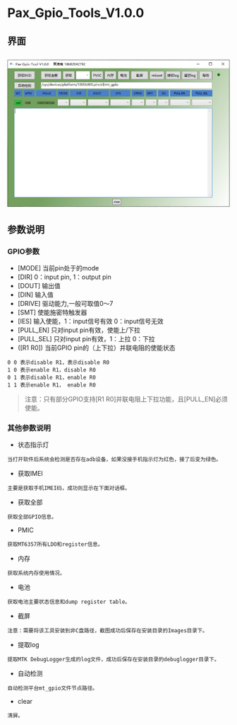 # Pax_Gpio_Tools_V1.0.0
## 界面
![image](Images/tools.png)
---
## 参数说明
### GPIO参数
* [MODE] 当前pin处于的mode
* [DIR] 0：input pin, 1：output pin
* [DOUT] 输出值
* [DIN] 输入值
* [DRIVE] 驱动能力,一般可取值0～7
* [SMT] 使能施密特触发器
* [IES] 输入使能，1：input信号有效 0：input信号无效
* [PULL_EN] 只对input pin有效，使能上/下拉
* [PULL_SEL] 只对input pin有效，1：上拉 0：下拉
* ([R1 R0]) 当前GPIO pin的（上下拉）并联电阻的使能状态
```
0 0 表示disable R1，表示disable R0
1 0 表示enable R1，disable R0
0 1 表示disable R1，enable R0
1 1 表示enable R1， enable R0
```

> 注意：只有部分GPIO支持[R1 R0]并联电阻上下拉功能，且[PULL_EN]必须使能。

### 其他参数说明
* 状态指示灯
```
当打开软件后系统会检测是否存在adb设备，如果没接手机指示灯为红色，接了后变为绿色。
```
* 获取IMEI
```
主要是获取手机IMEI码，成功则显示在下面对话框。
```
* 获取全部
```
获取全部GPIO信息。
```
* PMIC
```
获取MT6357所有LDO和register信息。
```
* 内存
```
获取系统内存使用情况。
```
* 电池
```
获取电池主要状态信息和dump register table。
```
* 截屏
```
注意：需要将该工具安装到非C盘路径，截图成功后保存在安装目录的Images目录下。
```
* 提取log
```
提取MTK DebugLogger生成的log文件，成功后保存在安装目录的debuglogger目录下。
```
* 自动检测
```
自动检测平台mt_gpio文件节点路径。
```
* clear
```
清屏。
```
